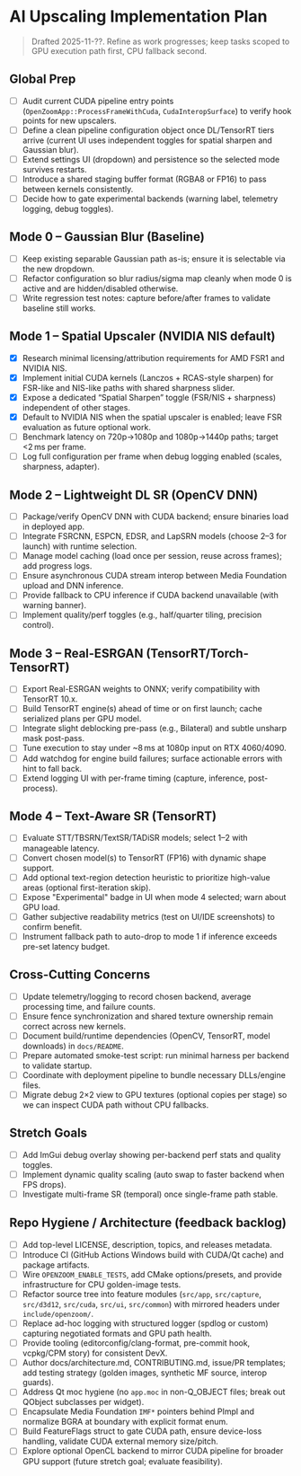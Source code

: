 # AI Upscaling Implementation Plan

> Drafted 2025-11-??. Refine as work progresses; keep tasks scoped to GPU execution path first, CPU fallback second.

## Global Prep
- [ ] Audit current CUDA pipeline entry points (`OpenZoomApp::ProcessFrameWithCuda`, `CudaInteropSurface`) to verify hook points for new upscalers.
- [ ] Define a clean pipeline configuration object once DL/TensorRT tiers arrive (current UI uses independent toggles for spatial sharpen and Gaussian blur).
- [ ] Extend settings UI (dropdown) and persistence so the selected mode survives restarts.
- [ ] Introduce a shared staging buffer format (RGBA8 or FP16) to pass between kernels consistently.
- [ ] Decide how to gate experimental backends (warning label, telemetry logging, debug toggles).

## Mode 0 – Gaussian Blur (Baseline)
- [ ] Keep existing separable Gaussian path as-is; ensure it is selectable via the new dropdown.
- [ ] Refactor configuration so blur radius/sigma map cleanly when mode 0 is active and are hidden/disabled otherwise.
- [ ] Write regression test notes: capture before/after frames to validate baseline still works.

## Mode 1 – Spatial Upscaler (NVIDIA NIS default)
- [x] Research minimal licensing/attribution requirements for AMD FSR1 and NVIDIA NIS.
- [x] Implement initial CUDA kernels (Lanczos + RCAS-style sharpen) for FSR-like and NIS-like paths with shared sharpness slider.
- [x] Expose a dedicated “Spatial Sharpen” toggle (FSR/NIS + sharpness) independent of other stages.
- [x] Default to NVIDIA NIS when the spatial upscaler is enabled; leave FSR evaluation as future optional work.
- [ ] Benchmark latency on 720p→1080p and 1080p→1440p paths; target <2 ms per frame.
- [ ] Log full configuration per frame when debug logging enabled (scales, sharpness, adapter).

## Mode 2 – Lightweight DL SR (OpenCV DNN)
- [ ] Package/verify OpenCV DNN with CUDA backend; ensure binaries load in deployed app.
- [ ] Integrate FSRCNN, ESPCN, EDSR, and LapSRN models (choose 2–3 for launch) with runtime selection.
- [ ] Manage model caching (load once per session, reuse across frames); add progress logs.
- [ ] Ensure asynchronous CUDA stream interop between Media Foundation upload and DNN inference.
- [ ] Provide fallback to CPU inference if CUDA backend unavailable (with warning banner).
- [ ] Implement quality/perf toggles (e.g., half/quarter tiling, precision control).

## Mode 3 – Real-ESRGAN (TensorRT/Torch-TensorRT)
- [ ] Export Real-ESRGAN weights to ONNX; verify compatibility with TensorRT 10.x.
- [ ] Build TensorRT engine(s) ahead of time or on first launch; cache serialized plans per GPU model.
- [ ] Integrate slight deblocking pre-pass (e.g., Bilateral) and subtle unsharp mask post-pass.
- [ ] Tune execution to stay under ~8 ms at 1080p input on RTX 4060/4090.
- [ ] Add watchdog for engine build failures; surface actionable errors with hint to fall back.
- [ ] Extend logging UI with per-frame timing (capture, inference, post-process).

## Mode 4 – Text-Aware SR (TensorRT)
- [ ] Evaluate STT/TBSRN/TextSR/TADiSR models; select 1–2 with manageable latency.
- [ ] Convert chosen model(s) to TensorRT (FP16) with dynamic shape support.
- [ ] Add optional text-region detection heuristic to prioritize high-value areas (optional first-iteration skip).
- [ ] Expose "Experimental" badge in UI when mode 4 selected; warn about GPU load.
- [ ] Gather subjective readability metrics (test on UI/IDE screenshots) to confirm benefit.
- [ ] Instrument fallback path to auto-drop to mode 1 if inference exceeds pre-set latency budget.

## Cross-Cutting Concerns
- [ ] Update telemetry/logging to record chosen backend, average processing time, and failure counts.
- [ ] Ensure fence synchronization and shared texture ownership remain correct across new kernels.
- [ ] Document build/runtime dependencies (OpenCV, TensorRT, model downloads) in `docs/README`.
- [ ] Prepare automated smoke-test script: run minimal harness per backend to validate startup.
- [ ] Coordinate with deployment pipeline to bundle necessary DLLs/engine files.
- [ ] Migrate debug 2×2 view to GPU textures (optional copies per stage) so we can inspect CUDA path without CPU fallbacks.

## Stretch Goals
- [ ] Add ImGui debug overlay showing per-backend perf stats and quality toggles.
- [ ] Implement dynamic quality scaling (auto swap to faster backend when FPS drops).
- [ ] Investigate multi-frame SR (temporal) once single-frame path stable.

## Repo Hygiene / Architecture (feedback backlog)
- [ ] Add top-level LICENSE, description, topics, and releases metadata.
- [ ] Introduce CI (GitHub Actions Windows build with CUDA/Qt cache) and package artifacts.
- [ ] Wire `OPENZOOM_ENABLE_TESTS`, add CMake options/presets, and provide infrastructure for CPU golden-image tests.
- [ ] Refactor source tree into feature modules (`src/app`, `src/capture`, `src/d3d12`, `src/cuda`, `src/ui`, `src/common`) with mirrored headers under `include/openzoom/`.
- [ ] Replace ad-hoc logging with structured logger (spdlog or custom) capturing negotiated formats and GPU path health.
- [ ] Provide tooling (editorconfig/clang-format, pre-commit hook, vcpkg/CPM story) for consistent DevX.
- [ ] Author docs/architecture.md, CONTRIBUTING.md, issue/PR templates; add testing strategy (golden images, synthetic MF source, interop guards).
- [ ] Address Qt moc hygiene (no `app.moc` in non-Q_OBJECT files; break out QObject subclasses per widget).
- [ ] Encapsulate Media Foundation `IMF*` pointers behind PImpl and normalize BGRA at boundary with explicit format enum.
- [ ] Build FeatureFlags struct to gate CUDA path, ensure device-loss handling, validate CUDA external memory size/pitch.
- [ ] Explore optional OpenCL backend to mirror CUDA pipeline for broader GPU support (future stretch goal; evaluate feasibility).
